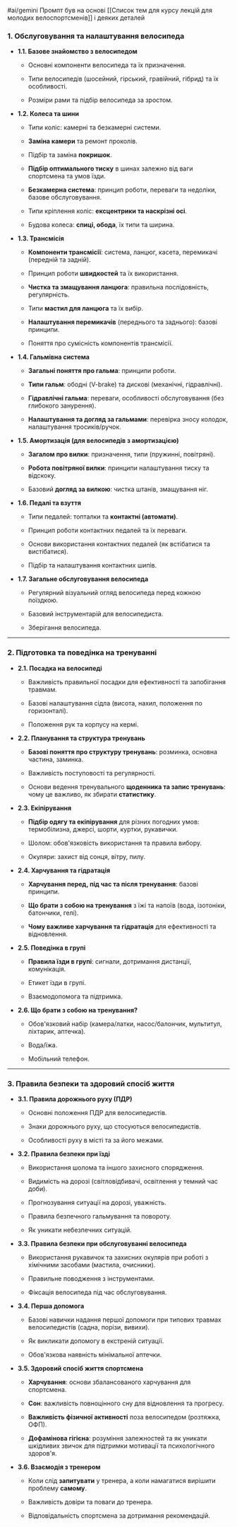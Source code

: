 #ai/gemini 
Промпт був на основі [[Список тем для курсу лекцій для молодих велоспортсменів]] і деяких деталей


### 1. Обслуговування та налаштування велосипеда

- **1.1. Базове знайомство з велосипедом**
    
    - Основні компоненти велосипеда та їх призначення.
        
    - Типи велосипедів (шосейний, гірський, гравійний, гібрид) та їх особливості.
        
    - Розміри рами та підбір велосипеда за зростом.
        
- **1.2. Колеса та шини**
    
    - Типи коліс: камерні та безкамерні системи.
        
    - **Заміна камери** та ремонт проколів.
        
    - Підбір та заміна **покришок**.
        
    - **Підбір оптимального тиску** в шинах залежно від ваги спортсмена та умов їзди.
        
    - **Безкамерна система**: принцип роботи, переваги та недоліки, базове обслуговування.
        
    - Типи кріплення коліс: **ексцентрики та наскрізні осі**.
        
    - Будова колеса: **спиці, обода**, їх типи та ширина.
        
- **1.3. Трансмісія**
    
    - **Компоненти трансмісії**: система, ланцюг, касета, перемикачі (передній та задній).
        
    - Принцип роботи **швидкостей** та їх використання.
        
    - **Чистка та змащування ланцюга**: правильна послідовність, регулярність.
        
    - Типи **мастил для ланцюга** та їх вибір.
        
    - **Налаштування перемикачів** (переднього та заднього): базові принципи.
        
    - Поняття про сумісність компонентів трансмісії.
        
- **1.4. Гальмівна система**
    
    - **Загальні поняття про гальма**: принципи роботи.
        
    - **Типи гальм**: ободні (V-brake) та дискові (механічні, гідравлічні).
        
    - **Гідравлічні гальма**: переваги, особливості обслуговування (без глибокого занурення).
        
    - **Налаштування та догляд за гальмами**: перевірка зносу колодок, налаштування тросиків/ручок.
        
- **1.5. Амортизація (для велосипедів з амортизацією)**
    
    - **Загалом про вилки**: призначення, типи (пружинні, повітряні).
        
    - **Робота повітряної вилки**: принципи налаштування тиску та відскоку.
        
    - Базовий **догляд за вилкою**: чистка штанів, змащування ніг.
        
- **1.6. Педалі та взуття**
    
    - Типи педалей: топталки та **контактні (автомати)**.
        
    - Принцип роботи контактних педалей та їх переваги.
        
    - Основи використання контактних педалей (як встібатися та вистібатися).
        
    - Підбір та налаштування контактних шипів.
        
- **1.7. Загальне обслуговування велосипеда**
    
    - Регулярний візуальний огляд велосипеда перед кожною поїздкою.
        
    - Базовий інструментарій для велосипедиста.
        
    - Зберігання велосипеда.
        

---

### 2. Підготовка та поведінка на тренуванні

- **2.1. Посадка на велосипеді**
    
    - Важливість правильної посадки для ефективності та запобігання травмам.
        
    - Базові налаштування сідла (висота, нахил, положення по горизонталі).
        
    - Положення рук та корпусу на кермі.
        
- **2.2. Планування та структура тренувань**
    
    - **Базові поняття про структуру тренувань**: розминка, основна частина, заминка.
        
    - Важливість поступовості та регулярності.
        
    - Основи ведення тренувального **щоденника та запис тренувань**: чому це важливо, як збирати **статистику**.
        
- **2.3. Екіпірування**
    
    - **Підбір одягу та екіпірування** для різних погодних умов: термобілизна, джерсі, шорти, куртки, рукавички.
        
    - Шолом: обов'язковість використання та правила вибору.
        
    - Окуляри: захист від сонця, вітру, пилу.
        
- **2.4. Харчування та гідратація**
    
    - **Харчування перед, під час та після тренування**: базові принципи.
        
    - **Що брати з собою на тренування** з їжі та напоїв (вода, ізотоніки, батончики, гелі).
        
    - **Чому важливе харчування та гідратація** для ефективності та відновлення.
        
- **2.5. Поведінка в групі**
    
    - **Правила їзди в групі**: сигнали, дотримання дистанції, комунікація.
        
    - Етикет їзди в групі.
        
    - Взаємодопомога та підтримка.
        
- **2.6. Що брати з собою на тренування?**
    
    - Обов'язковий набір (камера/латки, насос/балончик, мультитул, ліхтарик, аптечка).
        
    - Вода/їжа.
        
    - Мобільний телефон.
        

---

### 3. Правила безпеки та здоровий спосіб життя

- **3.1. Правила дорожнього руху (ПДР)**
    
    - Основні положення ПДР для велосипедистів.
        
    - Знаки дорожнього руху, що стосуються велосипедистів.
        
    - Особливості руху в місті та за його межами.
        
- **3.2. Правила безпеки при їзді**
    
    - Використання шолома та іншого захисного спорядження.
        
    - Видимість на дорозі (світловідбивачі, освітлення у темний час доби).
        
    - Прогнозування ситуації на дорозі, уважність.
        
    - Правила безпечного гальмування та повороту.
        
    - Як уникати небезпечних ситуацій.
        
- **3.3. Правила безпеки при обслуговуванні велосипеда**
    
    - Використання рукавичок та захисних окулярів при роботі з хімічними засобами (мастила, очисники).
        
    - Правильне поводження з інструментами.
        
    - Фіксація велосипеда під час обслуговування.
        
- **3.4. Перша допомога**
    
    - Базові навички надання першої допомоги при типових травмах велосипедистів (садна, порізи, вивихи).
        
    - Як викликати допомогу в екстреній ситуації.
        
    - Обов'язкова наявність мінімальної аптечки.
        
- **3.5. Здоровий спосіб життя спортсмена**
    
    - **Харчування**: основи збалансованого харчування для спортсмена.
        
    - **Сон**: важливість повноцінного сну для відновлення та прогресу.
        
    - **Важливість фізичної активності** поза велосипедом (розтяжка, ОФП).
        
    - **Дофамінова гігієна**: розуміння залежностей та як уникати шкідливих звичок для підтримки мотивації та психологічного здоров'я.
        
- **3.6. Взаємодія з тренером**
    
    - Коли слід **запитувати** у тренера, а коли намагатися вирішити проблему **самому**.
        
    - Важливість довіри та поваги до тренера.
        
    - Відповідальність спортсмена за дотримання рекомендацій.